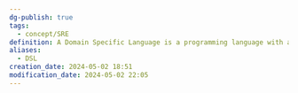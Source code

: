 ```yaml
---
dg-publish: true
tags:
  - concept/SRE
definition: A Domain Specific Language is a programming language with a higher level of abstraction optimized for a specific class of problems.
aliases:
  - DSL
creation_date: 2024-05-02 18:51
modification_date: 2024-05-02 22:05
---
```

